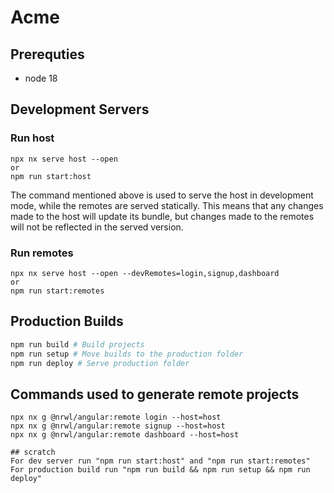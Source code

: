 # Acme

## Prerequties
- node 18


## Development Servers

### Run host
```
npx nx serve host --open
or
npm run start:host
```

The command mentioned above is used to serve the host in development mode, while the remotes are served statically. This means that any changes made to the host will update its bundle, but changes made to the remotes will not be reflected in the served version.

### Run remotes
```
npx nx serve host --open --devRemotes=login,signup,dashboard
or
npm run start:remotes
```

## Production Builds
```sh
npm run build # Build projects
npm run setup # Move builds to the production folder
npm run deploy # Serve production folder
```

## Commands used to generate remote projects
```
npx nx g @nrwl/angular:remote login --host=host
npx nx g @nrwl/angular:remote signup --host=host
npx nx g @nrwl/angular:remote dashboard --host=host

## scratch
For dev server run "npm run start:host" and "npm run start:remotes"
For production build run "npm run build && npm run setup && npm run deploy"
```
